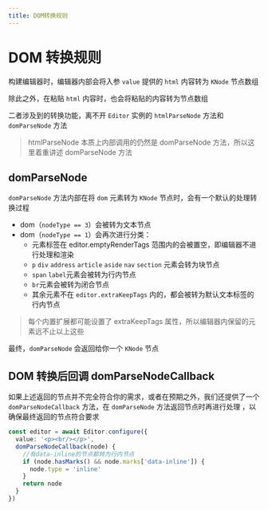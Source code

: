```yaml
---
title: DOM转换规则
---
```


# DOM 转换规则

构建编辑器时，编辑器内部会将入参 `value` 提供的 `html` 内容转为 `KNode` 节点数组

除此之外，在粘贴 `html` 内容时，也会将粘贴的内容转为节点数组

二者涉及到的转换功能，离不开 `Editor` 实例的 `htmlParseNode` 方法和 `domParseNode` 方法

> htmlParseNode 本质上内部调用的仍然是 domParseNode 方法，所以这里着重讲述 domParseNode 方法

## domParseNode

`domParseNode` 方法内部在将 `dom` 元素转为 `KNode` 节点时，会有一个默认的处理转换过程

- dom（`nodeType == 3`）会被转为文本节点
- dom（`nodeType == 1`）会再次进行分类：
  - 元素标签在 editor.emptyRenderTags 范围内的会被置空，即编辑器不进行处理和渲染
  - `p` `div` `address` `article` `aside` `nav` `section` 元素会转为块节点
  - `span` `label`元素会被转为行内节点
  - `br`元素会被转为闭合节点
  - 其余元素不在 `editor.extraKeepTags` 内的，都会被转为默认文本标签的行内节点

> 每个内置扩展都可能设置了 extraKeepTags 属性，所以编辑器内保留的元素远不止以上这些

最终，`domParseNode` 会返回给你一个 `KNode` 节点

## DOM 转换后回调 domParseNodeCallback

如果上述返回的节点并不完全符合你的需求，或者在预期之外，我们还提供了一个 `domParseNodeCallback` 方法，在 `domParseNode` 方法返回节点时再进行处理
，以确保最终返回的节点符合要求

```ts
const editor = await Editor.configure({
  value: '<p><br/></p>',
  domParseNodeCallback(node) {
    //有data-inline的节点都转为行内节点
    if (node.hasMarks() && node.marks['data-inline']) {
      node.type = 'inline'
    }
    return node
  }
})
```

